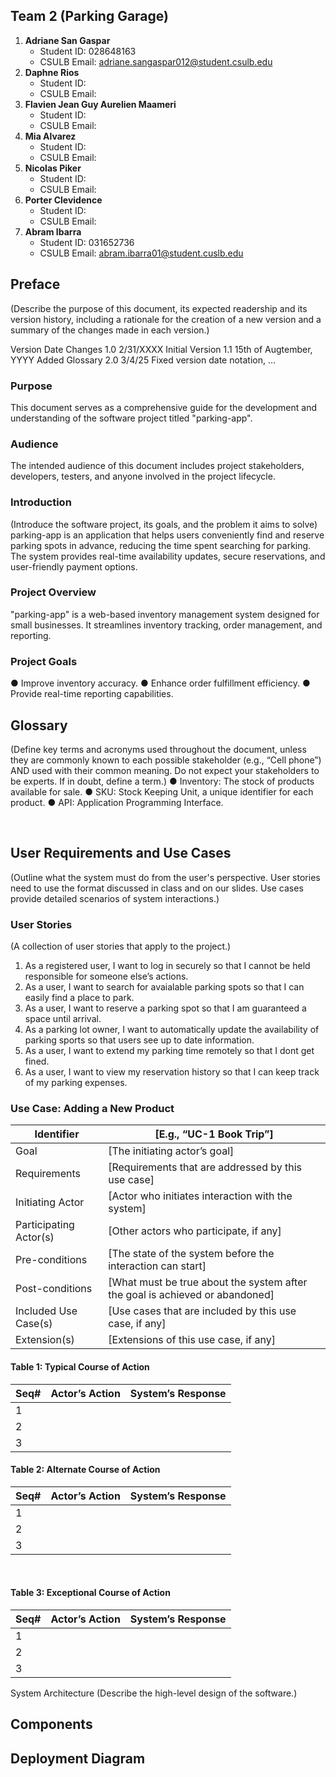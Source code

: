 ## Team 2 (Parking Garage)

1.	**Adriane San Gaspar**
	- Student ID: 028648163
	- CSULB Email: adriane.sangaspar012@student.csulb.edu
2.	**Daphne Rios**
	- Student ID: 
	- CSULB Email: 
3.	**Flavien Jean Guy Aurelien Maameri**
	- Student ID:
	- CSULB Email: 
4.	**Mia Alvarez**
	- Student ID: 
	- CSULB Email: 
5.	**Nicolas Piker**
	- Student ID: 
	- CSULB Email: 
6.	**Porter Clevidence**
	- Student ID: 
	- CSULB Email: 
7.	**Abram Ibarra**
	- Student ID: 031652736
	- CSULB Email: abram.ibarra01@student.cuslb.edu

## Preface
(Describe the purpose of this document, its expected readership and its version history, including a rationale for the creation of a new version and a summary of the changes made in each version.)

Version	Date	Changes
1.0	2/31/XXXX	Initial Version
1.1	15th of Augtember, YYYY	Added Glossary
2.0	3/4/25
Fixed version date notation, …


### Purpose
This document serves as a comprehensive guide for the development and understanding of the software project titled "parking-app".

### Audience
The intended audience of this document includes project stakeholders, developers, testers, and anyone involved in the project lifecycle.

### Introduction
(Introduce the software project, its goals, and the problem it aims to solve)
parking-app is an application that helps users conveniently find and reserve parking spots in advance, reducing the time spent searching for parking. The system provides real-time availability updates, secure reservations, and user-friendly payment options.

### Project Overview
"parking-app" is a web-based inventory management system designed for small businesses. It streamlines inventory tracking, order management, and reporting.
### Project Goals
●	Improve inventory accuracy.
●	Enhance order fulfillment efficiency.
●	Provide real-time reporting capabilities.

## Glossary
(Define key terms and acronyms used throughout the document, unless they are commonly known to each possible stakeholder (e.g., “Cell phone”) AND used with their common meaning. Do not expect your stakeholders to be experts. If in doubt, define a term.)
●	Inventory: The stock of products available for sale.
●	SKU: Stock Keeping Unit, a unique identifier for each product.
●	API: Application Programming Interface.

 
## User Requirements and Use Cases
(Outline what the system must do from the user's perspective. User stories need to use the format discussed in class and on our slides. Use cases provide detailed scenarios of system interactions.)

### User Stories
(A collection of user stories that apply to the project.)


1.	As a registered user, I want to log in securely so that I cannot be held responsible for someone else’s actions.
2.	As a user, I want to search for avaialable parking spots so that I can easily find a place to park.
3.	As a user, I want to reserve a parking spot so that I am guaranteed a space until arrival.
4.	As a parking lot owner, I want to automatically update the availability of parking sports so that users see up to date information.
5.	As a user, I want to extend my parking time remotely so that I dont get fined.
6.	As a user, I want to view my reservation history so that I can keep track of my parking expenses.

### Use Case: Adding a New Product
| Identifier | [E.g., “UC-1 Book Trip”]   |
| - | - |
| Goal |	[The initiating actor’s goal] |
Requirements|	[Requirements that are addressed by this use case]
Initiating Actor|	[Actor who initiates interaction with the system]
Participating Actor(s)	|[Other actors who participate, if any]
Pre-conditions	|[The state of the system before the interaction can start]
Post-conditions	|[What must be true about the system after the goal is achieved or abandoned]
Included Use Case(s)	|[Use cases that are included by this use case, if any]
Extension(s)	|[Extensions of this use case, if any]

#### Table 1: Typical Course of Action
| Seq# |	Actor’s Action |	System’s Response |
|-|-|-|
1|
2|		
3|	
		
		
		
		

#### Table 2: Alternate Course of Action
| Seq# |	Actor’s Action |	System’s Response |
|-|-|-|
1|		
2|		
3|		
		
		
		

 
#### Table 3: Exceptional Course of Action
| Seq# |	Actor’s Action |	System’s Response |
|-|-|-|
1|		
2|		
3|		
		
		
		


System Architecture
(Describe the high-level design of the software.)

## Components

## Deployment Diagram
